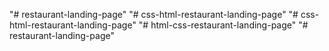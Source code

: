 "# restaurant-landing-page" 
"# css-html-restaurant-landing-page" 
"# css-html-restaurant-landing-page" 
"# html-css-restaurant-landing-page" 
"# restaurant-landing-page" 
